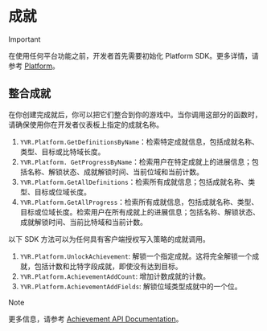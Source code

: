 # 成就

> [!Important]
> 在使用任何平台功能之前，开发者首先需要初始化 Platform SDK。更多详情，请参考 [Platform](./Platform.md)。

## 整合成就

在你创建完成就后，你可以把它们整合到你的游戏中。当你调用这部分的函数时，请确保使用你在开发者仪表板上指定的成就名称。

1. `YVR.Platform.GetDefinitionsByName`：检索特定成就信息，包括成就名称、类型、目标或比特域长度。
2. `YVR.Platform. GetProgressByName`：检索用户在特定成就上的进展信息；包括名称、解锁状态、成就解锁时间、当前位域和当前计数。
3. `YVR.Platform.GetAllDefinitions`：检索所有成就信息；包括成就名称、类型、目标或位域长度。
4. `YVR.Platform.GetAllProgress`：检索所有成就信息，包括成就名称、类型、目标或位域长度。检索用户在所有成就上的进展信息；包括名称、解锁状态、成就解锁时间、当前比特域和当前计数。

以下 SDK 方法可以为任何具有客户端授权写入策略的成就调用。

1. `YVR.Platform.UnlockAchievement`: 解锁一个指定成就。这将完全解锁一个成就，包括计数和比特字段成就，即使没有达到目标。
2. `YVR.Platform.AchievementAddCount`: 增加计数成就的计数。
3. `YVR.Platform.AchievementAddFields`: 解锁位域类型成就中的一个位。

> [!NOTE]
> 更多信息，请参考 [Achievement API Documentation](xref:YVR.Platform.Achievement)。
